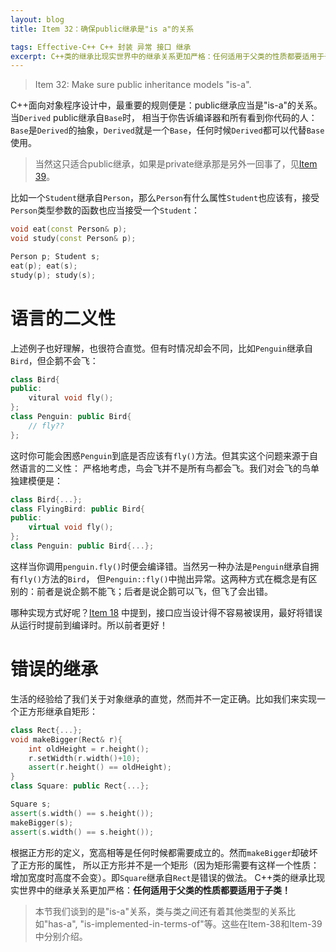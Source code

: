 ```yaml
---
layout: blog
title: Item 32：确保public继承是"is a"的关系

tags: Effective-C++ C++ 封装 异常 接口 继承
excerpt: C++类的继承比现实世界中的继承关系更加严格：任何适用于父类的性质都要适用于子类！
---
```


> Item 32: Make sure public inheritance models "is-a".

C++面向对象程序设计中，最重要的规则便是：public继承应当是"is-a"的关系。当`Derived` public继承自`Base`时，
相当于你告诉编译器和所有看到你代码的人：`Base`是`Derived`的抽象，`Derived`就是一个`Base`，任何时候`Derived`都可以代替`Base`使用。

> 当然这只适合public继承，如果是private继承那是另外一回事了，见[Item 39][item39]。

比如一个`Student`继承自`Person`，那么`Person`有什么属性`Student`也应该有，接受`Person`类型参数的函数也应当接受一个`Student`：

```cpp
void eat(const Person& p);
void study(const Person& p);

Person p; Student s;
eat(p); eat(s);
study(p); study(s);
```

<!--more-->

# 语言的二义性

上述例子也好理解，也很符合直觉。但有时情况却会不同，比如`Penguin`继承自`Bird`，但企鹅不会飞：

```cpp
class Bird{
public:
    vitural void fly();
};
class Penguin: public Bird{
    // fly??
};
```

这时你可能会困惑`Penguin`到底是否应该有`fly()`方法。但其实这个问题来源于自然语言的二义性：
严格地考虑，鸟会飞并不是所有鸟都会飞。我们对会飞的鸟单独建模便是：

```cpp
class Bird{...};
class FlyingBird: public Bird{
public:
    virtual void fly();
};
class Penguin: public Bird{...};
```

这样当你调用`penguin.fly()`时便会编译错。当然另一种办法是`Penguin`继承自拥有`fly()`方法的`Bird`，
但`Penguin::fly()`中抛出异常。这两种方式在概念是有区别的：前者是说企鹅不能飞；后者是说企鹅可以飞，但飞了会出错。

哪种实现方式好呢？[Item 18][item18] 中提到，接口应当设计得不容易被误用，最好将错误从运行时提前到编译时。所以前者更好！

# 错误的继承

生活的经验给了我们关于对象继承的直觉，然而并不一定正确。比如我们来实现一个正方形继承自矩形：

```cpp
class Rect{...};
void makeBigger(Rect& r){
    int oldHeight = r.height();
    r.setWidth(r.width()+10);
    assert(r.height() == oldHeight);
}
class Square: public Rect{...};

Square s;
assert(s.width() == s.height());
makeBigger(s);
assert(s.width() == s.height());
```

根据正方形的定义，宽高相等是任何时候都需要成立的。然而`makeBigger`却破坏了正方形的属性，
所以正方形并不是一个矩形（因为矩形需要有这样一个性质：增加宽度时高度不会变）。即`Square`继承自`Rect`是错误的做法。
C++类的继承比现实世界中的继承关系更加严格：**任何适用于父类的性质都要适用于子类！**

> 本节我们谈到的是"is-a"关系，类与类之间还有着其他类型的关系比如"has-a", "is-implemented-in-terms-of"等。这些在Item-38和Item-39中分别介绍。

[item18]: /2015/08/09/effective-cpp-18.html
[item39]: /2015/09/06/effective-cpp-39.html
